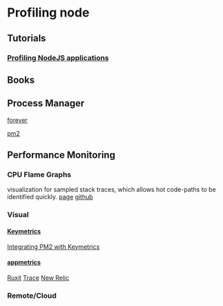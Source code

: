 # Profiling node

## Tutorials

### [Profiling NodeJS applications](https://blog.ghaiklor.com/profiling-nodejs-applications-1609b77afe4e)

## Books

## Process Manager
[forever]()

[pm2]()

## Performance Monitoring
### CPU Flame Graphs
visualization for sampled stack traces, which allows hot code-paths to be identified quickly.
[page](http://www.brendangregg.com/FlameGraphs/cpuflamegraphs.html)
[github](https://github.com/brendangregg/FlameGraph)

### Visual

#### [Keymetrics](https://keymetrics.io/)

[Integrating PM2 with Keymetrics](https://codeforgeek.com/2016/02/nodejs-monitoring-using-pm2/)

#### [appmetrics](https://github.com/RuntimeTools/appmetrics)

[Ruxit]()
[Trace]()
[New Relic]()

### Remote/Cloud
